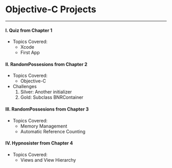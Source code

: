 # Objective-C Projects
---


#### I. Quiz from Chapter 1
- Topics Covered:
	- Xcode
	- First App

#### II. RandomPossesions from Chapter 2
- Topics Covered:
	- Objective-C
- Challenges
	1) Silver: Another initializer
	2) Gold: Subclass BNRContainer

#### III. RandomPossesions from Chapter 3
- Topics Covered:
	- Memory Management
	- Automatic Reference Counting

#### IV. Hypnosister from Chapter 4
- Topics Covered:
	- Views and View Hierarchy




